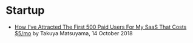 # Startup

*   [How I’ve Attracted The First 500 Paid Users For My SaaS That Costs $5/mo](https://blog.inkdrop.info/how-ive-attracted-the-first-500-paid-users-for-my-saas-that-costs-5-mo-7a5b94b8e820) by Takuya Matsuyama, 14 October 2018
